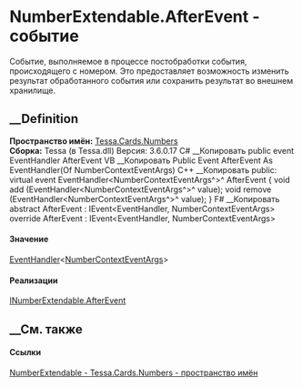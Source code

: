 # NumberExtendable.AfterEvent - событие
Событие, выполняемое в процессе постобработки события, происходящего с
номером. Это предоставляет возможность изменить результат обработанного
события или сохранить результат во внешнем хранилище.
## __Definition
 **Пространство имён:** [Tessa.Cards.Numbers](N_Tessa_Cards_Numbers.htm)  
 **Сборка:** Tessa (в Tessa.dll) Версия: 3.6.0.17
C# __Копировать
     public event EventHandler<NumberContextEventArgs> AfterEvent
VB __Копировать
     Public Event AfterEvent As EventHandler(Of NumberContextEventArgs)
C++ __Копировать
     public:
    virtual  event EventHandler<NumberContextEventArgs^>^ AfterEvent {
    	void add (EventHandler<NumberContextEventArgs^>^ value);
    	void remove (EventHandler<NumberContextEventArgs^>^ value);
    }
F# __Копировать
     abstract AfterEvent : IEvent<EventHandler<NumberContextEventArgs>,
        NumberContextEventArgs>
    override AfterEvent : IEvent<EventHandler<NumberContextEventArgs>,
        NumberContextEventArgs>
#### Значение
[EventHandler](https://learn.microsoft.com/dotnet/api/system.eventhandler-1)<[NumberContextEventArgs](T_Tessa_Cards_Numbers_NumberContextEventArgs.htm)>
#### Реализации
[INumberExtendable.AfterEvent](E_Tessa_Cards_Numbers_INumberExtendable_AfterEvent.htm)  
##  __См. также
#### Ссылки
[NumberExtendable - ](T_Tessa_Cards_Numbers_NumberExtendable.htm)
[Tessa.Cards.Numbers - пространство имён](N_Tessa_Cards_Numbers.htm)
